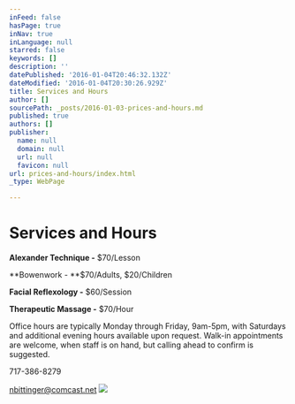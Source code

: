 ```yaml
---
inFeed: false
hasPage: true
inNav: true
inLanguage: null
starred: false
keywords: []
description: ''
datePublished: '2016-01-04T20:46:32.132Z'
dateModified: '2016-01-04T20:30:26.929Z'
title: Services and Hours
author: []
sourcePath: _posts/2016-01-03-prices-and-hours.md
published: true
authors: []
publisher:
  name: null
  domain: null
  url: null
  favicon: null
url: prices-and-hours/index.html
_type: WebPage

---
```

# Services and Hours

**Alexander Technique -** $70/Lesson

**Bowenwork - **$70/Adults, $20/Children

**Facial Reflexology -** $60/Session

**Therapeutic Massage -** $70/Hour

Office hours are typically Monday through Friday, 9am-5pm, with Saturdays and additional evening hours available upon request. Walk-in appointments are welcome, when staff is on hand, but calling ahead to confirm is suggested.

717-386-8279

nbittinger@comcast.net
![](https://the-grid-user-content.s3-us-west-2.amazonaws.com/b5cf4922-bbf4-4914-a099-b29c1ea105e7.jpg)